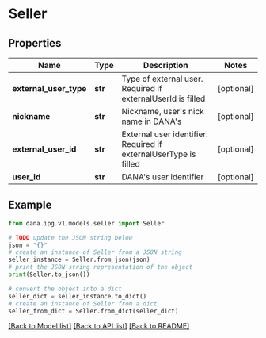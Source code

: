 # Seller


## Properties

Name | Type | Description | Notes
------------ | ------------- | ------------- | -------------
**external_user_type** | **str** | Type of external user. Required if externalUserId is filled | [optional] 
**nickname** | **str** | Nickname, user&#39;s nick name in DANA&#39;s | [optional] 
**external_user_id** | **str** | External user identifier. Required if externalUserType is filled | [optional] 
**user_id** | **str** | DANA&#39;s user identifier | [optional] 

## Example

```python
from dana.ipg.v1.models.seller import Seller

# TODO update the JSON string below
json = "{}"
# create an instance of Seller from a JSON string
seller_instance = Seller.from_json(json)
# print the JSON string representation of the object
print(Seller.to_json())

# convert the object into a dict
seller_dict = seller_instance.to_dict()
# create an instance of Seller from a dict
seller_from_dict = Seller.from_dict(seller_dict)
```
[[Back to Model list]](../README.md#documentation-for-models) [[Back to API list]](../README.md#documentation-for-api-endpoints) [[Back to README]](../README.md)


